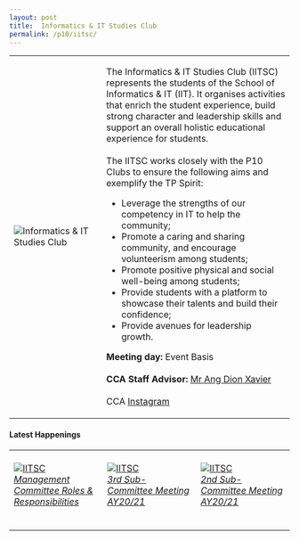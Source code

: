 ```yaml
---
layout: post
title:  Informatics & IT Studies Club
permalink: /p10/iitsc/
---
```


<div>
    <table>
        <tr>
            <td style="width:33%"><image src="{{site.baseurl}}/images/CCA_iitsc.jpg" style="display:block;margin-left:auto;margin-right:auto;" alt="Informatics & IT Studies Club"></image></td>
            <td>
                <p>
                    The Informatics & IT Studies Club (IITSC) represents the students of the School of Informatics & IT (IIT). It organises activities that enrich the student experience, build strong character and leadership skills and support an overall holistic educational experience for students.<br>
                    <br>
                    The IITSC works closely with the P10 Clubs to ensure the following aims and exemplify the TP Spirit:<br>
                    <ul>
                        <li>Leverage the strengths of our competency in IT to help the community;</li>
                        <li>Promote a caring and sharing community, and encourage volunteerism among students;</li>
                        <li>Promote positive physical and social well-being among students;</li>
                        <li>Provide students with a platform to showcase their talents and build their confidence;</li>
                        <li>Provide avenues for leadership growth.</li>
                    </ul>
                </p>
                <p>
                    <b>Meeting day:</b> Event Basis<br>
                    <br>
                    <b>CCA Staff Advisor:</b> <a href="mailto:ang.dx@tp.edu.sg">Mr Ang Dion Xavier</a><br>
                    <br>
                    CCA <a href="https://www.instagram.com/officialiitsc">Instagram</a>
                </p>
            </td>
        </tr>
    </table>
</div>

#### Latest Happenings

<div>
    <table>
        <tr>
            <td style="width:33%"><br>
                <a href="https://www.instagram.com/p/CO1Yw2An2xM/">
                    <image src="{{site.baseurl}}/images/CCA-iitsc-ig6.png" style="display:block;margin-left:auto;margin-right:auto;" alt="IITSC">
                    <h6 style="margin-top:0%">Management Committee Roles & Responsibilities</h6>
                    </image>
                </a>
            </td>
            <td style="width:33%"><br>
                <a href="https://www.instagram.com/p/CMDwCGonIIL/">
                    <image src="{{site.baseurl}}/images/CCA-iitsc-ig5.png" style="display:block;margin-left:auto;margin-right:auto;" alt="IITSC">
                    <h6 style="margin-top:0%">3rd Sub-Committee Meeting AY20/21</h6>
                    </image>
                </a>
            </td>
            <td style="width:33%"><br>
                <a href="https://www.instagram.com/p/CJNs27qH96o/">
                    <image src="{{site.baseurl}}/images/CCA-iitsc-ig4.png" style="display:block;margin-left:auto;margin-right:auto;" alt="IITSC">
                    <h6 style="margin-top:0%">2nd Sub-Committee Meeting AY20/21</h6>
                    </image>
                </a>
            </td>
        </tr>
    </table>
</div>
